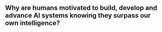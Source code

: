 ## Why are humans motivated to build, develop and advance AI systems knowing they surpass our own intelligence?
